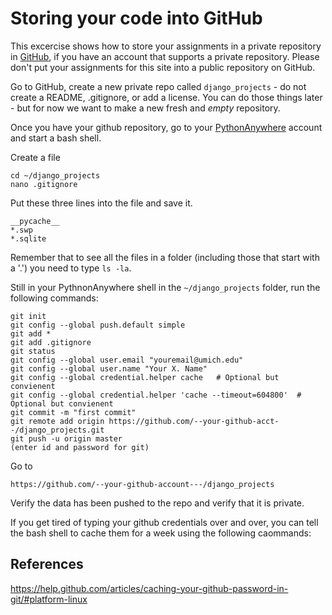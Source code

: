Storing your code into GitHub
=============================

This excercise shows how to store your assignments in a private repository in 
<a href="https://www.github.com" target="_blank">GitHub</a>, 
if you have an account that supports a private repository.  Please don't put your
assignments for this site into a public repository on GitHub.

Go to GitHub, create a new private repo called `django_projects` - do not create
a README, .gitignore, or add a license.  You can do those things later - but for now
we want to make a new fresh and *empty* repository.

Once you have your github repository, go to your 
<a href="https://www.pythonanywhere.com" target="_blank">PythonAnywhere</a> 
account and start a bash shell.

Create a file

    cd ~/django_projects
    nano .gitignore

Put these three lines into the file and save it.

    __pycache__
    *.swp
    *.sqlite

Remember that to see all the files in a folder (including those that start with a '.')
you need to type `ls -la`.

Still in your PythnonAnywhere shell in the `~/django_projects` folder, run
the following commands:

    git init
    git config --global push.default simple
    git add *
    git add .gitignore
    git status
    git config --global user.email "youremail@umich.edu"
    git config --global user.name "Your X. Name"
    git config --global credential.helper cache   # Optional but convienent
    git config --global credential.helper 'cache --timeout=604800'  # Optional but convienent
    git commit -m "first commit" 
    git remote add origin https://github.com/--your-github-acct--/django_projects.git
    git push -u origin master
    (enter id and password for git)

Go to 

    https://github.com/--your-github-account---/django_projects

Verify the data has been pushed to the repo and verify that it is private.

If you get tired of typing your github credentials over and over, you can tell
the bash shell to cache them for a week using the following caommands:

References
----------

https://help.github.com/articles/caching-your-github-password-in-git/#platform-linux


